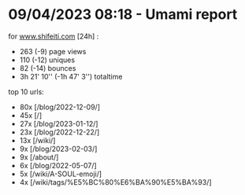 # 09/04/2023 08:18 - Umami report
for www.shifeiti.com [24h] :

 - 263 (-9) page views
 - 110 (-12) uniques
 - 82 (-14) bounces
 - 3h 21' 10'' (-1h 47' 3'') totaltime


top 10 urls:
 - 80x [/blog/2022-12-09/]
 - 45x [/]
 - 27x [/blog/2023-01-12/]
 - 23x [/blog/2022-12-22/]
 - 13x [/wiki/]
 - 9x [/blog/2023-02-03/]
 - 9x [/about/]
 - 6x [/blog/2022-05-07/]
 - 5x [/wiki/A-SOUL-emoji/]
 - 4x [/wiki/tags/%E5%BC%80%E6%BA%90%E5%BA%93/]


